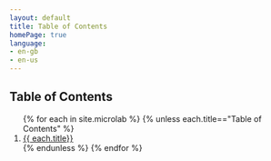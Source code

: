 ```yaml
---
layout: default
title: Table of Contents
homePage: true
language:
- en-gb
- en-us
---
```

<h2>Table of Contents</h2> 
<ol>
{% for each in site.microlab %}
{% unless each.title=="Table of Contents" %}
<li><a href="{{each.url}}">{{ each.title}}</a></li>
{% endunless %}
{% endfor %}
</ol>